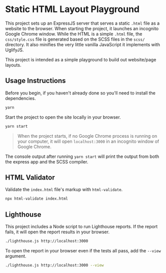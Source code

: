 # Static HTML Layout Playground

This project sets up an ExpressJS server that serves a static `.html` file as a website to the browser. When starting the project, it launches an incognito Google Chrome window. While the HTML is a simple `.html` file, the `css/style.css` file is generated based on the SCSS files in the `scss/` directory. It also minifies the very little vanilla JavaScript it implements with UglifyJS.

This project is intended as a simple playground to build out website/page layouts.

## Usage Instructions

Before you begin, if you haven't already done so you'll need to install the dependencies.

```sh
yarn
```

Start the project to open the site locally in your browser.

```sh
yarn start
```

> When the project starts, if no Google Chrome process is running on your computer, it will open `localhost:3000` in an incognito window of Google Chrome.

The console output after running `yarn start` will print the output from both the express app and the SCSS compiler.

## HTML Validator

Validate the `index.html` file's markup with `html-validate`.

```sh
npx html-validate index.html
```

## Lighthouse

This project includes a Node script to run Lighthouse reports. If the report fails, it will open the report results in your browser.

```sh
./lighthouse.js http://localhost:3000
```

To open the report in your browser even if the tests all pass, add the `--view` argument.

```sh
./lighthouse.js http://localhost:3000 --view
```
